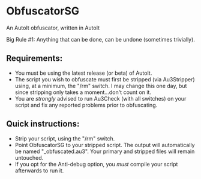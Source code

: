 # ObfuscatorSG
An AutoIt obfuscator, written in AutoIt


Big Rule #1:  Anything that can be done, can be undone (sometimes trivially).


Requirements:
-------------
- You must be using the latest release (or beta) of AutoIt.
- The script you wish to obfuscate must first be stripped (via Au3Stripper) using, at a minimum, the "/rm" switch.  I may change this one day, but since stripping only takes a moment...don't count on it.
- You are *strongly* advised to run Au3Check (with all switches) on your script and fix any reported problems prior to obfuscating.

Quick instructions:
-------------------
- Strip your script, using the "/rm" switch.
- Point ObfuscatorSG to your stripped script.  The output will automatically be named "<file>_obfuscated.au3".  Your primary and stripped files will remain untouched.
- If you opt for the Anti-debug option, you *must* compile your script afterwards to run it.
